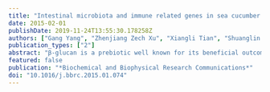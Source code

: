 ```yaml
---
title: "Intestinal microbiota and immune related genes in sea cucumber (Apostichopus japonicus) response to dietary β-glucan supplementation"
date: 2015-02-01
publishDate: 2019-11-24T13:55:30.178258Z
authors: ["Gang Yang", "Zhenjiang Zech Xu", "Xiangli Tian", "Shuanglin Dong", "Mo Peng"]
publication_types: ["2"]
abstract: "β-glucan is a prebiotic well known for its beneficial outcomes on sea cucumber health through modifying the host intestinal microbiota. High-throughput sequencing techniques provide an opportunity for the identification and characterization of microbes. In this study, we investigated the intestinal microbial community composition, interaction among species, and intestinal immune genes in sea cucumber fed with diet supplemented with or without β-glucan supplementation. The results show that the intestinal dominant classes in the control group are Flavobacteriia, Gammaproteobacteria, and Alphaproteobacteria, whereas Alphaproteobacteria, Flavobacteriia, and Verrucomicrobiae are enriched in the β-glucan group. Dietary β-glucan supplementation promoted the proliferation of the family Rhodobacteraceae of the Alphaproteobacteria class and the family Verrucomicrobiaceae of the Verrucomicrobiae class and reduced the relative abundance of the family Flavobacteriaceae of Flavobacteria class. The ecological network analysis suggests that dietary β-glucan supplementation can alter the network interactions among different microbial functional groups by changing the microbial community composition and topological roles of the OTUs in the ecological network. Dietary β-glucan supplementation has a positive impact on immune responses of the intestine of sea cucumber by activating NF-κB signaling pathway, probably through modulating the balance of intestinal microbiota."
featured: false
publication: "*Biochemical and Biophysical Research Communications*"
doi: "10.1016/j.bbrc.2015.01.074"
---
```


